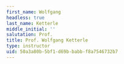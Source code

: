 ```yaml
---
first_name: Wolfgang
headless: true
last_name: Ketterle
middle_initial: ''
salutation: Prof.
title: Prof. Wolfgang Ketterle
type: instructor
uid: 50a3a80b-5bf1-d69b-babb-f8a7546732b7
---
```

